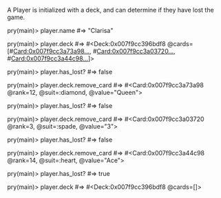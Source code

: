 A Player is initialized with a deck, and can determine if they have lost the game.


pry(main)> player.name
#=> "Clarisa"

pry(main)> player.deck
#=> #<Deck:0x007f9cc396bdf8 @cards=[#<Card:0x007f9cc3a73a98...>, #<Card:0x007f9cc3a03720...>, #<Card:0x007f9cc3a44c98...>]>

pry(main)> player.has_lost?
#=> false

pry(main)> player.deck.remove_card
#=> #<Card:0x007f9cc3a73a98 @rank=12, @suit=:diamond, @value="Queen">

pry(main)> player.has_lost?
#=> false

pry(main)> player.deck.remove_card
#=> #<Card:0x007f9cc3a03720 @rank=3, @suit=:spade, @value="3">

pry(main)> player.has_lost?
#=> false

pry(main)> player.deck.remove_card
#=> #<Card:0x007f9cc3a44c98 @rank=14, @suit=:heart, @value="Ace">

pry(main)> player.has_lost?
#=> true

pry(main)> player.deck
#=> #<Deck:0x007f9cc396bdf8 @cards=[]>

